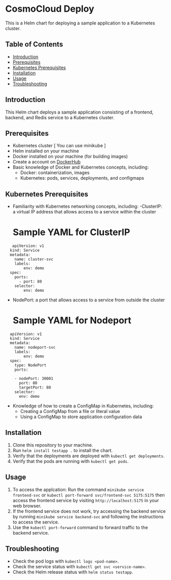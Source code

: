 # CosmoCloud Deploy

This is a Helm chart for deploying a sample application to a Kubernetes cluster.

## Table of Contents

- [Introduction](#introduction)
- [Prerequisites](#prerequisites)
- [Kubernetes Prerequisites](#kubernetes-prerequisites)
- [Installation](#installation)
- [Usage](#usage)
- [Troubleshooting](#troubleshooting)


## Introduction

This Helm chart deploys a sample application consisting of a frontend, backend, and Redis service to a Kubernetes cluster.

## Prerequisites

- Kubernetes cluster [ You can use minikube ]
- Helm installed on your machine
- Docker installed on your machine (for building images)
- Create a account on [DockerHub](https://hub.docker.com/)
- Basic knowledge of Docker and Kubernetes concepts, including:
  - Docker: containerization, images
  - Kubernetes: pods, services, deployments, and configmaps

## Kubernetes Prerequisites

- Familiarity with Kubernetes networking concepts, including:
  -ClusterIP: a virtual IP address that allows access to a service within the cluster

  # Sample YAML for ClusterIP
```
   apiVersion: v1
  kind: Service
  metadata:
    name: cluster-svc
    labels:
        env: demo
  spec:
    ports:
      - port: 80
    selector:
        env: demo
```
- NodePort: a port that allows access to a service from outside the cluster

  # Sample YAML for Nodeport
```
  apiVersion: v1
  kind: Service
  metadata:
    name: nodeport-svc
    labels:
        env: demo
  spec:
    type: NodePort
    ports:

    - nodePort: 30001
      port: 80
      targetPort: 80
    selector:
      env: demo
```
- Knowledge of how to create a ConfigMap in Kubernetes, including:
  - Creating a ConfigMap from a file or literal value
  - Using a ConfigMap to store application configuration data

## Installation

1. Clone this repository to your machine.
2. Run `helm install testapp .` to install the chart.
3. Verify that the deployments are deployed with `kubectl get deployments`.
4. Verify that the pods are running with `kubectl get pods`.

## Usage

1. To access the applcation: Run the command `minikube service frontend-svc` or `kubectl port-forward svc/frontend-svc 5175:5175` then access the frontend service by visiting `http://localhost:5175` in your web browser.
2. If the frontend service does not work, try accessing the backend service by running `minikube service backend-svc` and following the instructions to access the service.
3. Use the `kubectl port-forward` command to forward traffic to the backend service.


## Troubleshooting

- Check the pod logs with `kubectl logs <pod-name>`.
- Check the service status with `kubectl get svc <service-name>`.
- Check the Helm release status with `helm status testapp`.

